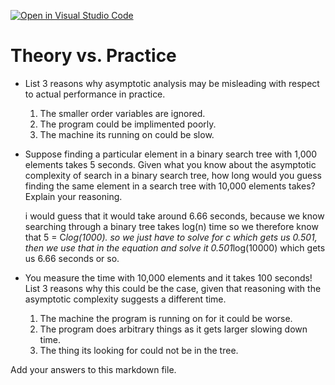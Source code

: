 [![Open in Visual Studio Code](https://classroom.github.com/assets/open-in-vscode-718a45dd9cf7e7f842a935f5ebbe5719a5e09af4491e668f4dbf3b35d5cca122.svg)](https://classroom.github.com/online_ide?assignment_repo_id=12075654&assignment_repo_type=AssignmentRepo)
# Theory vs. Practice

- List 3 reasons why asymptotic analysis may be misleading with respect to
  actual performance in practice.

  1. The smaller order variables are ignored.
  2. The program could be implimented poorly.
  3. The machine its running on could be slow.

- Suppose finding a particular element in a binary search tree with 1,000
  elements takes 5 seconds. Given what you know about the asymptotic complexity
  of search in a binary search tree, how long would you guess finding the same
  element in a search tree with 10,000 elements takes? Explain your reasoning.

  i would guess that it would take around 6.66 seconds, because we know searching 
  through a binary tree takes log(n) time so we therefore know that 5 = C*log(1000).
  so we just have to solve for c which gets us 0.501, then we use that in the equation
  and solve it 0.501*log(10000) which gets us 6.66 seconds or so.

- You measure the time with 10,000 elements and it takes 100 seconds! List 3
  reasons why this could be the case, given that reasoning with the asymptotic
  complexity suggests a different time.

  1. The machine the program is running on for it could be worse.
  2. The program does arbitrary things as it gets larger slowing down time.
  3. The thing its looking for could not be in the tree.

Add your answers to this markdown file.
